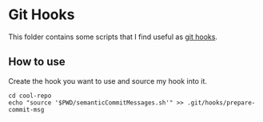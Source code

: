 # Git Hooks

This folder contains some scripts that I find useful as [git hooks](https://git-scm.com/book/ms/v2/Customizing-Git-Git-Hooks).

## How to use

Create the hook you want to use and source my hook into it.

```
cd cool-repo
echo "source '$PWD/semanticCommitMessages.sh'" >> .git/hooks/prepare-commit-msg
```
